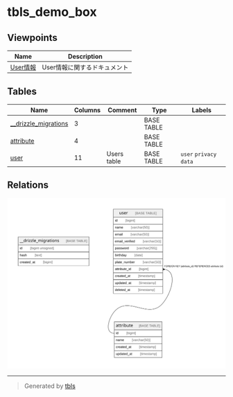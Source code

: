# tbls_demo_box

## Viewpoints

| Name | Description |
| ---- | ----------- |
| [User情報](viewpoint-0.md) | User情報に関するドキュメント |

## Tables

| Name | Columns | Comment | Type | Labels |
| ---- | ------- | ------- | ---- | ------ |
| [__drizzle_migrations](__drizzle_migrations.md) | 3 |  | BASE TABLE |  |
| [attribute](attribute.md) | 4 |  | BASE TABLE |  |
| [user](user.md) | 11 | Users table | BASE TABLE | `user` `privacy data` |

## Relations

![er](schema.svg)

---

> Generated by [tbls](https://github.com/k1LoW/tbls)

